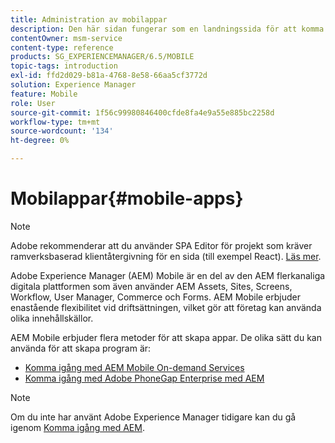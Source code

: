 ```yaml
---
title: Administration av mobilappar
description: Den här sidan fungerar som en landningssida för att komma igång med utveckling, utveckling och administration av mobilappar.
contentOwner: msm-service
content-type: reference
products: SG_EXPERIENCEMANAGER/6.5/MOBILE
topic-tags: introduction
exl-id: ffd2d029-b81a-4768-8e58-66aa5cf3772d
solution: Experience Manager
feature: Mobile
role: User
source-git-commit: 1f56c99980846400cfde8fa4e9a55e885bc2258d
workflow-type: tm+mt
source-wordcount: '134'
ht-degree: 0%

---
```


# Mobilappar{#mobile-apps}

>[!NOTE]
>
>Adobe rekommenderar att du använder SPA Editor för projekt som kräver ramverksbaserad klientåtergivning för en sida (till exempel React). [Läs mer](/help/sites-developing/spa-overview.md).

Adobe Experience Manager (AEM) Mobile är en del av den AEM flerkanaliga digitala plattformen som även använder AEM Assets, Sites, Screens, Workflow, User Manager, Commerce och Forms. AEM Mobile erbjuder enastående flexibilitet vid driftsättningen, vilket gör att företag kan använda olika innehållskällor.

AEM Mobile erbjuder flera metoder för att skapa appar. De olika sätt du kan använda för att skapa program är:

* [Komma igång med AEM Mobile On-demand Services](/help/mobile/aem-mobile-on-demand.md)
* [Komma igång med Adobe PhoneGap Enterprise med AEM](/help/mobile/developing-in-phonegap.md)

>[!NOTE]
>
>Om du inte har använt Adobe Experience Manager tidigare kan du gå igenom [Komma igång med AEM](/help/sites-deploying/deploy.md).

